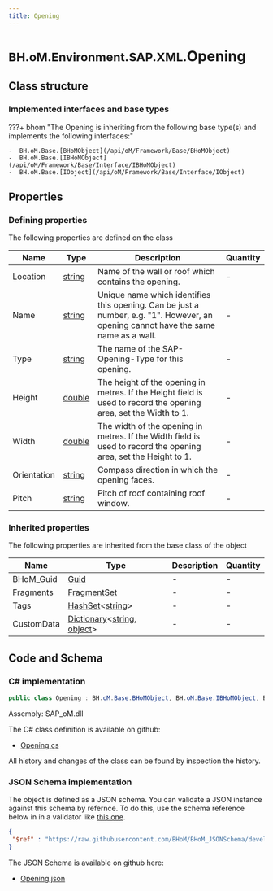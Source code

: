```yaml
---
title: Opening
---
```


# <small>BH.oM.Environment.SAP.XML.</small>**Opening**



## Class structure

### Implemented interfaces and base types

???+ bhom "The Opening is inheriting from the following base type(s) and implements the following interfaces:"

    -  BH.oM.Base.[BHoMObject](/api/oM/Framework/Base/BHoMObject)
    -  BH.oM.Base.[IBHoMObject](/api/oM/Framework/Base/Interface/IBHoMObject)
    -  BH.oM.Base.[IObject](/api/oM/Framework/Base/Interface/IObject)


## Properties



### Defining properties

The following properties are defined on the class

| Name             | Type             | Description      | Quantity         |
|------------------|------------------|------------------|------------------|
| Location | [string](https://learn.microsoft.com/en-us/dotnet/api/System.String?view=netstandard-2.0) | Name of the wall or roof which contains the opening. | - |
| Name | [string](https://learn.microsoft.com/en-us/dotnet/api/System.String?view=netstandard-2.0) | Unique name which identifies this opening.  Can be just a number, e.g. "1".  However, an opening cannot have the same name as a wall. | - |
| Type | [string](https://learn.microsoft.com/en-us/dotnet/api/System.String?view=netstandard-2.0) | The name of the SAP-Opening-Type for this opening. | - |
| Height | [double](https://learn.microsoft.com/en-us/dotnet/api/System.Double?view=netstandard-2.0) | The height of the opening in metres.  If the Height field is used to record the opening area, set the Width to 1. | - |
| Width | [double](https://learn.microsoft.com/en-us/dotnet/api/System.Double?view=netstandard-2.0) | The width of the opening in metres.  If the Width field is used to record the opening area, set the Height to 1. | - |
| Orientation | [string](https://learn.microsoft.com/en-us/dotnet/api/System.String?view=netstandard-2.0) | Compass direction in which the opening faces. | - |
| Pitch | [string](https://learn.microsoft.com/en-us/dotnet/api/System.String?view=netstandard-2.0) | Pitch of roof containing roof window. | - |


### Inherited properties
The following properties are inherited from the base class of the object

| Name             | Type             | Description      | Quantity         |
|------------------|------------------|------------------|------------------|
| BHoM_Guid | [Guid](https://learn.microsoft.com/en-us/dotnet/api/System.Guid?view=netstandard-2.0) | - | - |
| Fragments | [FragmentSet](/api/oM/Framework/Base/FragmentSet) | - | - |
| Tags | [HashSet](https://learn.microsoft.com/en-us/dotnet/api/System.Collections.Generic.HashSet-1?view=netstandard-2.0)&lt;[string](https://learn.microsoft.com/en-us/dotnet/api/System.String?view=netstandard-2.0)&gt; | - | - |
| CustomData | [Dictionary](https://learn.microsoft.com/en-us/dotnet/api/System.Collections.Generic.Dictionary-2?view=netstandard-2.0)&lt;[string](https://learn.microsoft.com/en-us/dotnet/api/System.String?view=netstandard-2.0), [object](https://learn.microsoft.com/en-us/dotnet/api/System.Object?view=netstandard-2.0)&gt; | - | - |


## Code and Schema

### C# implementation

``` C# title="C#"
public class Opening : BH.oM.Base.BHoMObject, BH.oM.Base.IBHoMObject, BH.oM.Base.IObject
```

Assembly: SAP_oM.dll

The C# class definition is available on github:

- [Opening.cs](https://github.com/BHoM/SAP_Toolkit/blob/develop/SAP_oM/XML\Opening.cs)

All history and changes of the class can be found by inspection the history.
### JSON Schema implementation

The object is defined as a JSON schema. You can validate a JSON instance against this schema by refernce. To do this, use the schema reference below in in a validator like [this one](https://www.jsonschemavalidator.net/).

``` json title="JSON Schema"
{
 "$ref" : "https://raw.githubusercontent.com/BHoM/BHoM_JSONSchema/develop/SAP_oM/SAP/XML/Opening.json"
}
```

The JSON Schema is available on github here:

- [Opening.json](https://github.com/BHoM/BHoM_JSONSchema/blob/develop/SAP_oM/SAP/XML/Opening.json)
